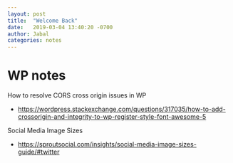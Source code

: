 ```yaml
---
layout: post
title:  "Welcome Back"
date:   2019-03-04 13:40:20 -0700
author: Jabal
categories: notes
---
```



# WP notes
How to resolve CORS cross origin issues in WP
- https://wordpress.stackexchange.com/questions/317035/how-to-add-crossorigin-and-integrity-to-wp-register-style-font-awesome-5


Social Media Image Sizes
- https://sproutsocial.com/insights/social-media-image-sizes-guide/#twitter
